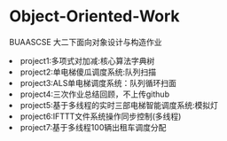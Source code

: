 # Object-Oriented-Work
BUAASCSE 大二下面向对象设计与构造作业
<li>project1:多项式对加减:核心算法字典树
<li>project2:单电梯傻瓜调度系统:队列扫描
<li>project3:ALS单电梯调度系统：队列循环扫面
<li>project4:三次作业总结回顾，不上传github
<li>project5:基于多线程的实时三部电梯智能调度系统:模拟灯
<li>project6:IFTTT文件系统操作同步控制(多线程)
<li>project7:基于多线程100辆出租车调度分配
